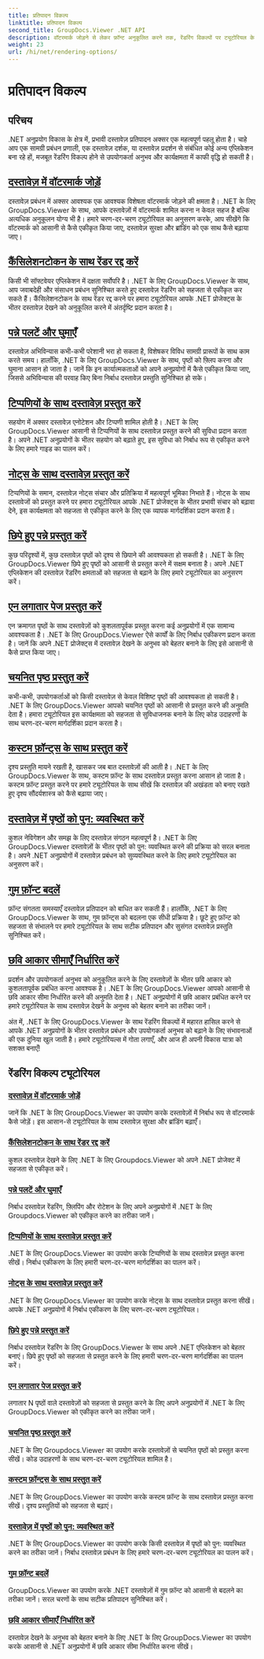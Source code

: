 ```yaml
---
title: प्रतिपादन विकल्प
linktitle: प्रतिपादन विकल्प
second_title: GroupDocs.Viewer .NET API
description: वॉटरमार्क जोड़ने से लेकर फ़ॉन्ट अनुकूलित करने तक, रेंडरिंग विकल्पों पर ट्यूटोरियल के साथ .NET के लिए GroupDocs.Viewer को आसानी से अपने अनुप्रयोगों में एकीकृत करें।
weight: 23
url: /hi/net/rendering-options/
---
```


# प्रतिपादन विकल्प


## परिचय

.NET अनुप्रयोग विकास के क्षेत्र में, प्रभावी दस्तावेज़ प्रतिपादन अक्सर एक महत्वपूर्ण पहलू होता है। चाहे आप एक सामग्री प्रबंधन प्रणाली, एक दस्तावेज़ दर्शक, या दस्तावेज़ प्रदर्शन से संबंधित कोई अन्य एप्लिकेशन बना रहे हों, मजबूत रेंडरिंग विकल्प होने से उपयोगकर्ता अनुभव और कार्यक्षमता में काफी वृद्धि हो सकती है।

## [दस्तावेज़ में वॉटरमार्क जोड़ें](./add-watermark/)

दस्तावेज़ प्रबंधन में अक्सर आवश्यक एक आवश्यक विशेषता वॉटरमार्क जोड़ने की क्षमता है। .NET के लिए GroupDocs.Viewer के साथ, आपके दस्तावेज़ों में वॉटरमार्क शामिल करना न केवल सहज है बल्कि अत्यधिक अनुकूलन योग्य भी है। हमारे चरण-दर-चरण ट्यूटोरियल का अनुसरण करके, आप सीखेंगे कि वॉटरमार्क को आसानी से कैसे एकीकृत किया जाए, दस्तावेज़ सुरक्षा और ब्रांडिंग को एक साथ कैसे बढ़ाया जाए।

## [कैंसिलेशनटोकन के साथ रेंडर रद्द करें](./cancel-render-cancellation-token/)

किसी भी सॉफ्टवेयर एप्लिकेशन में दक्षता सर्वोपरि है। .NET के लिए GroupDocs.Viewer के साथ, आप जवाबदेही और संसाधन प्रबंधन सुनिश्चित करते हुए दस्तावेज़ रेंडरिंग को सहजता से एकीकृत कर सकते हैं। कैंसिलेशनटोकन के साथ रेंडर रद्द करने पर हमारा ट्यूटोरियल आपके .NET प्रोजेक्ट्स के भीतर दस्तावेज़ देखने को अनुकूलित करने में अंतर्दृष्टि प्रदान करता है।

## [पन्ने पलटें और घुमाएँ](./flip-rotate-pages/)

दस्तावेज़ अभिविन्यास कभी-कभी परेशानी भरा हो सकता है, विशेषकर विविध सामग्री प्रारूपों के साथ काम करते समय। हालाँकि, .NET के लिए GroupDocs.Viewer के साथ, पृष्ठों को फ़्लिप करना और घुमाना आसान हो जाता है। जानें कि इन कार्यात्मकताओं को अपने अनुप्रयोगों में कैसे एकीकृत किया जाए, जिससे अभिविन्यास की परवाह किए बिना निर्बाध दस्तावेज़ प्रस्तुति सुनिश्चित हो सके।

## [टिप्पणियों के साथ दस्तावेज़ प्रस्तुत करें](./render-document-comments/)

सहयोग में अक्सर दस्तावेज़ एनोटेशन और टिप्पणी शामिल होती है। .NET के लिए GroupDocs.Viewer आसानी से टिप्पणियों के साथ दस्तावेज़ प्रस्तुत करने की सुविधा प्रदान करता है। अपने .NET अनुप्रयोगों के भीतर सहयोग को बढ़ाते हुए, इस सुविधा को निर्बाध रूप से एकीकृत करने के लिए हमारे गाइड का पालन करें।

## [नोट्स के साथ दस्तावेज़ प्रस्तुत करें](./render-document-notes/)

टिप्पणियों के समान, दस्तावेज़ नोट्स संचार और प्रतिक्रिया में महत्वपूर्ण भूमिका निभाते हैं। नोट्स के साथ दस्तावेजों को प्रस्तुत करने पर हमारा ट्यूटोरियल आपके .NET प्रोजेक्ट्स के भीतर प्रभावी संचार को बढ़ावा देने, इस कार्यक्षमता को सहजता से एकीकृत करने के लिए एक व्यापक मार्गदर्शिका प्रदान करता है।

## [छिपे हुए पन्ने प्रस्तुत करें](./render-hidden-pages/)

कुछ परिदृश्यों में, कुछ दस्तावेज़ पृष्ठों को दृश्य से छिपाने की आवश्यकता हो सकती है। .NET के लिए GroupDocs.Viewer छिपे हुए पृष्ठों को आसानी से प्रस्तुत करने में सक्षम बनाता है। अपने .NET एप्लिकेशन की दस्तावेज़ रेंडरिंग क्षमताओं को सहजता से बढ़ाने के लिए हमारे ट्यूटोरियल का अनुसरण करें।

## [एन लगातार पेज प्रस्तुत करें](./render-n-consecutive-pages/)

एन क्रमागत पृष्ठों के साथ दस्तावेज़ों को कुशलतापूर्वक प्रस्तुत करना कई अनुप्रयोगों में एक सामान्य आवश्यकता है। .NET के लिए GroupDocs.Viewer ऐसे कार्यों के लिए निर्बाध एकीकरण प्रदान करता है। जानें कि अपने .NET प्रोजेक्ट्स में दस्तावेज़ देखने के अनुभव को बेहतर बनाने के लिए इसे आसानी से कैसे प्राप्त किया जाए।

## [चयनित पृष्ठ प्रस्तुत करें](./render-selected-pages/)

कभी-कभी, उपयोगकर्ताओं को किसी दस्तावेज़ से केवल विशिष्ट पृष्ठों की आवश्यकता हो सकती है। .NET के लिए GroupDocs.Viewer आपको चयनित पृष्ठों को आसानी से प्रस्तुत करने की अनुमति देता है। हमारा ट्यूटोरियल इस कार्यक्षमता को सहजता से सुविधाजनक बनाने के लिए कोड उदाहरणों के साथ चरण-दर-चरण मार्गदर्शिका प्रदान करता है।

## [कस्टम फ़ॉन्ट्स के साथ प्रस्तुत करें](./render-custom-fonts/)

दृश्य प्रस्तुति मायने रखती है, खासकर जब बात दस्तावेज़ों की आती है। .NET के लिए GroupDocs.Viewer के साथ, कस्टम फ़ॉन्ट के साथ दस्तावेज़ प्रस्तुत करना आसान हो जाता है। कस्टम फ़ॉन्ट प्रस्तुत करने पर हमारे ट्यूटोरियल के साथ सीखें कि दस्तावेज़ की अखंडता को बनाए रखते हुए दृश्य सौंदर्यशास्त्र को कैसे बढ़ाया जाए।

## [दस्तावेज़ में पृष्ठों को पुन: व्यवस्थित करें](./reorder-pages/)

कुशल नेविगेशन और समझ के लिए दस्तावेज़ संगठन महत्वपूर्ण है। .NET के लिए GroupDocs.Viewer दस्तावेज़ों के भीतर पृष्ठों को पुन: व्यवस्थित करने की प्रक्रिया को सरल बनाता है। अपने .NET अनुप्रयोगों में दस्तावेज़ प्रबंधन को सुव्यवस्थित करने के लिए हमारे ट्यूटोरियल का अनुसरण करें।

## [गुम फ़ॉन्ट बदलें](./replace-missing-font/)

फ़ॉन्ट संगतता समस्याएँ दस्तावेज़ प्रतिपादन को बाधित कर सकती हैं। हालाँकि, .NET के लिए GroupDocs.Viewer के साथ, गुम फ़ॉन्ट्स को बदलना एक सीधी प्रक्रिया है। छूटे हुए फ़ॉन्ट को सहजता से संभालने पर हमारे ट्यूटोरियल के साथ सटीक प्रतिपादन और सुसंगत दस्तावेज़ प्रस्तुति सुनिश्चित करें।

## [छवि आकार सीमाएँ निर्धारित करें](./set-image-size-limits/)

प्रदर्शन और उपयोगकर्ता अनुभव को अनुकूलित करने के लिए दस्तावेज़ों के भीतर छवि आकार को कुशलतापूर्वक प्रबंधित करना आवश्यक है। .NET के लिए GroupDocs.Viewer आपको आसानी से छवि आकार सीमा निर्धारित करने की अनुमति देता है। .NET अनुप्रयोगों में छवि आकार प्रबंधित करने पर हमारे ट्यूटोरियल के साथ दस्तावेज़ देखने के अनुभव को बेहतर बनाने का तरीका जानें।

अंत में, .NET के लिए GroupDocs.Viewer के साथ रेंडरिंग विकल्पों में महारत हासिल करने से आपके .NET अनुप्रयोगों के भीतर दस्तावेज़ प्रबंधन और उपयोगकर्ता अनुभव को बढ़ाने के लिए संभावनाओं की एक दुनिया खुल जाती है। हमारे ट्यूटोरियल्स में गोता लगाएँ, और आज ही अपनी विकास यात्रा को सशक्त बनाएँ!
## रेंडरिंग विकल्प ट्यूटोरियल
### [दस्तावेज़ में वॉटरमार्क जोड़ें](./add-watermark/)
जानें कि .NET के लिए GroupDocs.Viewer का उपयोग करके दस्तावेज़ों में निर्बाध रूप से वॉटरमार्क कैसे जोड़ें। इस आसान-से ट्यूटोरियल के साथ दस्तावेज़ सुरक्षा और ब्रांडिंग बढ़ाएँ।
### [कैंसिलेशनटोकन के साथ रेंडर रद्द करें](./cancel-render-cancellation-token/)
कुशल दस्तावेज़ देखने के लिए .NET के लिए Groupdocs.Viewer को अपने .NET प्रोजेक्ट में सहजता से एकीकृत करें।
### [पन्ने पलटें और घुमाएँ](./flip-rotate-pages/)
निर्बाध दस्तावेज़ रेंडरिंग, फ़्लिपिंग और रोटेशन के लिए अपने अनुप्रयोगों में .NET के लिए Groupdocs.Viewer को एकीकृत करने का तरीका जानें।
### [टिप्पणियों के साथ दस्तावेज़ प्रस्तुत करें](./render-document-comments/)
.NET के लिए GroupDocs.Viewer का उपयोग करके टिप्पणियों के साथ दस्तावेज़ प्रस्तुत करना सीखें। निर्बाध एकीकरण के लिए हमारी चरण-दर-चरण मार्गदर्शिका का पालन करें।
### [नोट्स के साथ दस्तावेज़ प्रस्तुत करें](./render-document-notes/)
.NET के लिए GroupDocs.Viewer का उपयोग करके नोट्स के साथ दस्तावेज़ प्रस्तुत करना सीखें। आपके .NET अनुप्रयोगों में निर्बाध एकीकरण के लिए चरण-दर-चरण ट्यूटोरियल।
### [छिपे हुए पन्ने प्रस्तुत करें](./render-hidden-pages/)
निर्बाध दस्तावेज़ रेंडरिंग के लिए GroupDocs.Viewer के साथ अपने .NET एप्लिकेशन को बेहतर बनाएं। छिपे हुए पृष्ठों को सहजता से प्रस्तुत करने के लिए हमारी चरण-दर-चरण मार्गदर्शिका का पालन करें।
### [एन लगातार पेज प्रस्तुत करें](./render-n-consecutive-pages/)
लगातार N पृष्ठों वाले दस्तावेज़ों को सहजता से प्रस्तुत करने के लिए अपने अनुप्रयोगों में .NET के लिए GroupDocs.Viewer को एकीकृत करने का तरीका जानें।
### [चयनित पृष्ठ प्रस्तुत करें](./render-selected-pages/)
.NET के लिए Groupdocs.Viewer का उपयोग करके दस्तावेज़ों से चयनित पृष्ठों को प्रस्तुत करना सीखें। कोड उदाहरणों के साथ चरण-दर-चरण ट्यूटोरियल शामिल है।
### [कस्टम फ़ॉन्ट्स के साथ प्रस्तुत करें](./render-custom-fonts/)
.NET के लिए GroupDocs.Viewer का उपयोग करके कस्टम फ़ॉन्ट के साथ दस्तावेज़ प्रस्तुत करना सीखें। दृश्य प्रस्तुतियों को सहजता से बढ़ाएं।
### [दस्तावेज़ में पृष्ठों को पुन: व्यवस्थित करें](./reorder-pages/)
.NET के लिए GroupDocs.Viewer का उपयोग करके किसी दस्तावेज़ में पृष्ठों को पुन: व्यवस्थित करने का तरीका जानें। निर्बाध दस्तावेज़ प्रबंधन के लिए हमारे चरण-दर-चरण ट्यूटोरियल का पालन करें।
### [गुम फ़ॉन्ट बदलें](./replace-missing-font/)
GroupDocs.Viewer का उपयोग करके .NET दस्तावेज़ों में गुम फ़ॉन्ट को आसानी से बदलने का तरीका जानें। सरल चरणों के साथ सटीक प्रतिपादन सुनिश्चित करें।
### [छवि आकार सीमाएँ निर्धारित करें](./set-image-size-limits/)
दस्तावेज़ देखने के अनुभव को बेहतर बनाने के लिए .NET के लिए GroupDocs.Viewer का उपयोग करके आसानी से .NET अनुप्रयोगों में छवि आकार सीमा निर्धारित करना सीखें।